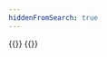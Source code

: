 ```yaml
---
hiddenFromSearch: true
---
```

{{<friend name="竹林里有冰的博客" url="https://zhul.in/" logo="/image/zhulb.webp" word="竹林里有冰的博客">}}
{{<friend name="派大星的石头屋" url="https://blog.cnpatrickstar.com/" logo="/image/patrickstar.jpg" word="派大星的石头屋">}}

